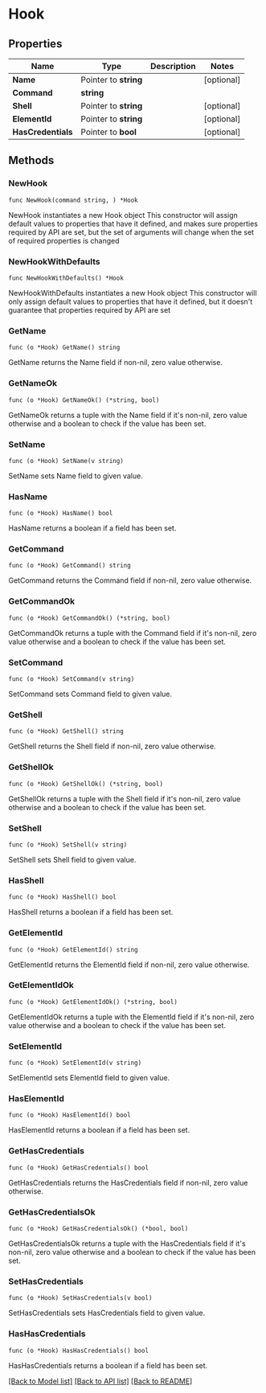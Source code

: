 # Hook

## Properties

Name | Type | Description | Notes
------------ | ------------- | ------------- | -------------
**Name** | Pointer to **string** |  | [optional] 
**Command** | **string** |  | 
**Shell** | Pointer to **string** |  | [optional] 
**ElementId** | Pointer to **string** |  | [optional] 
**HasCredentials** | Pointer to **bool** |  | [optional] 

## Methods

### NewHook

`func NewHook(command string, ) *Hook`

NewHook instantiates a new Hook object
This constructor will assign default values to properties that have it defined,
and makes sure properties required by API are set, but the set of arguments
will change when the set of required properties is changed

### NewHookWithDefaults

`func NewHookWithDefaults() *Hook`

NewHookWithDefaults instantiates a new Hook object
This constructor will only assign default values to properties that have it defined,
but it doesn't guarantee that properties required by API are set

### GetName

`func (o *Hook) GetName() string`

GetName returns the Name field if non-nil, zero value otherwise.

### GetNameOk

`func (o *Hook) GetNameOk() (*string, bool)`

GetNameOk returns a tuple with the Name field if it's non-nil, zero value otherwise
and a boolean to check if the value has been set.

### SetName

`func (o *Hook) SetName(v string)`

SetName sets Name field to given value.

### HasName

`func (o *Hook) HasName() bool`

HasName returns a boolean if a field has been set.

### GetCommand

`func (o *Hook) GetCommand() string`

GetCommand returns the Command field if non-nil, zero value otherwise.

### GetCommandOk

`func (o *Hook) GetCommandOk() (*string, bool)`

GetCommandOk returns a tuple with the Command field if it's non-nil, zero value otherwise
and a boolean to check if the value has been set.

### SetCommand

`func (o *Hook) SetCommand(v string)`

SetCommand sets Command field to given value.


### GetShell

`func (o *Hook) GetShell() string`

GetShell returns the Shell field if non-nil, zero value otherwise.

### GetShellOk

`func (o *Hook) GetShellOk() (*string, bool)`

GetShellOk returns a tuple with the Shell field if it's non-nil, zero value otherwise
and a boolean to check if the value has been set.

### SetShell

`func (o *Hook) SetShell(v string)`

SetShell sets Shell field to given value.

### HasShell

`func (o *Hook) HasShell() bool`

HasShell returns a boolean if a field has been set.

### GetElementId

`func (o *Hook) GetElementId() string`

GetElementId returns the ElementId field if non-nil, zero value otherwise.

### GetElementIdOk

`func (o *Hook) GetElementIdOk() (*string, bool)`

GetElementIdOk returns a tuple with the ElementId field if it's non-nil, zero value otherwise
and a boolean to check if the value has been set.

### SetElementId

`func (o *Hook) SetElementId(v string)`

SetElementId sets ElementId field to given value.

### HasElementId

`func (o *Hook) HasElementId() bool`

HasElementId returns a boolean if a field has been set.

### GetHasCredentials

`func (o *Hook) GetHasCredentials() bool`

GetHasCredentials returns the HasCredentials field if non-nil, zero value otherwise.

### GetHasCredentialsOk

`func (o *Hook) GetHasCredentialsOk() (*bool, bool)`

GetHasCredentialsOk returns a tuple with the HasCredentials field if it's non-nil, zero value otherwise
and a boolean to check if the value has been set.

### SetHasCredentials

`func (o *Hook) SetHasCredentials(v bool)`

SetHasCredentials sets HasCredentials field to given value.

### HasHasCredentials

`func (o *Hook) HasHasCredentials() bool`

HasHasCredentials returns a boolean if a field has been set.


[[Back to Model list]](../README.md#documentation-for-models) [[Back to API list]](../README.md#documentation-for-api-endpoints) [[Back to README]](../README.md)


